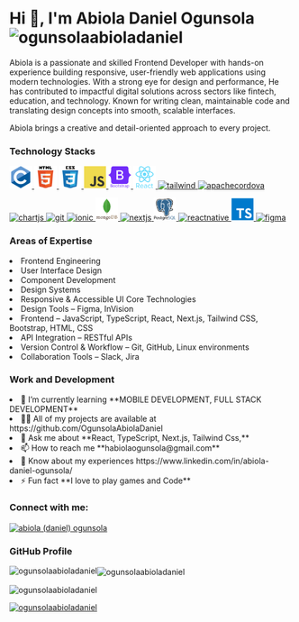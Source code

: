 <h1 align="left">Hi 👋, I'm Abiola Daniel Ogunsola  <span align="left"> <img src="https://komarev.com/ghpvc/?username=ogunsolaabioladaniel&label=Profile%20views&color=0e75b6&style=flat" alt="ogunsolaabioladaniel" /> </span>
</h1>


<p align="left">Abiola is a passionate and skilled Frontend Developer with hands-on experience building responsive, user-friendly web applications using modern technologies. With a strong eye for design and performance, He has contributed to impactful digital solutions across sectors like fintech, education, and technology. Known for writing clean, maintainable code and translating design concepts into smooth, scalable interfaces.
<p> Abiola brings a creative and detail-oriented approach to every project.</p>
<h3 align="left">Technology Stacks</h3>
<p align="left">
     <a href="https://www.cprogramming.com/" target="_blank" rel="noreferrer"> <img src="https://raw.githubusercontent.com/devicons/devicon/master/icons/c/c-original.svg" alt="c" width="40" height="40"/> </a>
      <a href="https://www.w3.org/html/" target="_blank" rel="noreferrer"> <img src="https://raw.githubusercontent.com/devicons/devicon/master/icons/html5/html5-original-wordmark.svg" alt="html5" width="40" height="40"/> </a>
      <a href="https://www.w3schools.com/css/" target="_blank" rel="noreferrer"> <img src="https://raw.githubusercontent.com/devicons/devicon/master/icons/css3/css3-original-wordmark.svg" alt="css3" width="40" height="40"/> </a> 
        <a href="https://developer.mozilla.org/en-US/docs/Web/JavaScript" target="_blank" rel="noreferrer"> <img src="https://raw.githubusercontent.com/devicons/devicon/master/icons/javascript/javascript-original.svg" alt="javascript" width="40" height="40"/> </a> 
     <a href="https://getbootstrap.com" target="_blank" rel="noreferrer"> <img src="https://raw.githubusercontent.com/devicons/devicon/master/icons/bootstrap/bootstrap-plain-wordmark.svg" alt="bootstrap" width="40" height="40"/> </a> 
    <a href="https://reactjs.org/" target="_blank" rel="noreferrer"> <img src="https://raw.githubusercontent.com/devicons/devicon/master/icons/react/react-original-wordmark.svg" alt="react" width="40" height="40"/> </a>
    <a href="https://tailwindcss.com/" target="_blank" rel="noreferrer"> <img src="https://www.vectorlogo.zone/logos/tailwindcss/tailwindcss-icon.svg" alt="tailwind" width="40" height="40"/> </a>
      <a href="https://cordova.apache.org/" target="_blank" rel="noreferrer"> <img src="https://www.vectorlogo.zone/logos/apache_cordova/apache_cordova-icon.svg" alt="apachecordova" width="40" height="40"/> </a>
       <p>
     <a href="https://www.chartjs.org" target="_blank" rel="noreferrer"> <img src="https://www.chartjs.org/media/logo-title.svg" alt="chartjs" width="40" height="40"/> </a>
      <a href="https://git-scm.com/" target="_blank" rel="noreferrer"> <img src="https://www.vectorlogo.zone/logos/git-scm/git-scm-icon.svg" alt="git" width="40" height="40"/> </a>
        <a href="https://ionicframework.com" target="_blank" rel="noreferrer"> <img src="https://upload.wikimedia.org/wikipedia/commons/d/d1/Ionic_Logo.svg" alt="ionic" width="40" height="40"/> </a> 
        <a href="https://www.mongodb.com/" target="_blank" rel="noreferrer"> <img src="https://raw.githubusercontent.com/devicons/devicon/master/icons/mongodb/mongodb-original-wordmark.svg" alt="mongodb" width="40" height="40"/> </a>
         <a href="https://nextjs.org/" target="_blank" rel="noreferrer"> <img src="https://cdn.worldvectorlogo.com/logos/nextjs-2.svg" alt="nextjs" width="40" height="40"/> </a> 
         <a href="https://www.postgresql.org" target="_blank" rel="noreferrer"> <img src="https://raw.githubusercontent.com/devicons/devicon/master/icons/postgresql/postgresql-original-wordmark.svg" alt="postgresql" width="40" height="40"/> </a>
           <a href="https://reactnative.dev/" target="_blank" rel="noreferrer"> <img src="https://reactnative.dev/img/header_logo.svg" alt="reactnative" width="40" height="40"/> </a> 
            <a href="https://www.typescriptlang.org/" target="_blank" rel="noreferrer"> <img src="https://raw.githubusercontent.com/devicons/devicon/master/icons/typescript/typescript-original.svg" alt="typescript" width="40" height="40"/> </a> 
     <a href="https://www.figma.com/" target="_blank" rel="noreferrer"> <img src="https://www.vectorlogo.zone/logos/figma/figma-icon.svg" alt="figma" width="40" height="40"/> </a> 
        </p> 
</p>
    <h3> Areas of Expertise </h3>
    <li>Frontend Engineering</li>
    <li> User Interface Design</li> 
    <li>Component Development</li>
    <li>Design Systems</li>
    <li>Responsive & Accessible UI Core Technologies</li>
    <li>Design Tools – Figma, InVision</li>
    <li>Frontend – JavaScript, TypeScript, React, Next.js, Tailwind CSS, Bootstrap, HTML, CSS </li>
    <li>API Integration – RESTful APIs </li>
    <li>Version Control & Workflow – Git, GitHub, Linux environments</li>
    <li>Collaboration Tools – Slack, Jira</li>
    

<h3>Work and Development</h3>
<li>🌱 I’m currently learning **MOBILE DEVELOPMENT, FULL STACK DEVELOPMENT**</li>
<li> 👨‍💻 All of my projects are available at https://github.com/OgunsolaAbiolaDaniel</li>
<li> 💬 Ask me about **React, TypeScript, Next.js, Tailwind Css,**</li>
<li> 📫 How to reach me **habiolaogunsola@gmail.com**</li>
<li>📄 Know about my experiences https://www.linkedin.com/in/abiola-daniel-ogunsola/</li>
<li> ⚡ Fun fact **I love to play games and Code**</li>

<h3 align="left">Connect with me:</h3>
<p align="left">
<a href="https://linkedin.com/in/abiola (daniel) ogunsola" target="blank"><img align="center" src="https://raw.githubusercontent.com/rahuldkjain/github-profile-readme-generator/master/src/images/icons/Social/linked-in-alt.svg" alt="abiola (daniel) ogunsola" height="30" width="40" /></a>
</p>



<h3>GitHub Profile</h3>
<p>
  <img align="left" src="https://github-readme-stats.vercel.app/api/top-langs?username=ogunsolaabioladaniel&show_icons=true&locale=en&layout=compact" alt="ogunsolaabioladaniel" />
  <img align="center" src="https://github-readme-streak-stats.herokuapp.com/?user=ogunsolaabioladaniel&" alt="ogunsolaabioladaniel" />
</p>
<p>
  <img align="center" src="https://github-readme-stats.vercel.app/api?username=ogunsolaabioladaniel&show_icons=true&locale=en" alt="ogunsolaabioladaniel" />&nbsp;
</p
<p align="left"> <a href="https://github.com/ryo-ma/github-profile-trophy"><img src="https://github-profile-trophy.vercel.app/?username=ogunsolaabioladaniel" alt="ogunsolaabioladaniel" /></a> </p>


